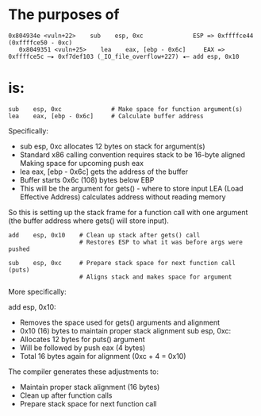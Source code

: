 # The purposes of 

```
0x804934e <vuln+22>    sub    esp, 0xc              ESP => 0xffffce44 (0xffffce50 - 0xc)
   0x8049351 <vuln+25>    lea    eax, [ebp - 0x6c]     EAX => 0xffffce5c —▸ 0xf7def103 (_IO_file_overflow+227) ◂— add esp, 0x10
```

# is:


```
sub    esp, 0xc              # Make space for function argument(s)
lea    eax, [ebp - 0x6c]     # Calculate buffer address
```

Specifically:

- sub esp, 0xc allocates 12 bytes on stack for argument(s)
- Standard x86 calling convention requires stack to be 16-byte aligned
Making space for upcoming push eax
- lea eax, [ebp - 0x6c] gets the address of the buffer
- Buffer starts 0x6c (108) bytes below EBP
- This will be the argument for gets() - where to store input
LEA (Load Effective Address) calculates address without reading memory

So this is setting up the stack frame for a function call with one argument (the buffer address where gets() will store input).




```
add    esp, 0x10    # Clean up stack after gets() call
                    # Restores ESP to what it was before args were pushed

sub    esp, 0xc     # Prepare stack space for next function call (puts)
                    # Aligns stack and makes space for argument
```


More specifically:

add esp, 0x10:
- Removes the space used for gets() arguments and alignment
- 0x10 (16) bytes to maintain proper stack alignment
sub esp, 0xc:
- Allocates 12 bytes for puts() argument
- Will be followed by push eax (4 bytes)
- Total 16 bytes again for alignment (0xc + 4 = 0x10)


The compiler generates these adjustments to:

- Maintain proper stack alignment (16 bytes)
- Clean up after function calls
- Prepare stack space for next function call